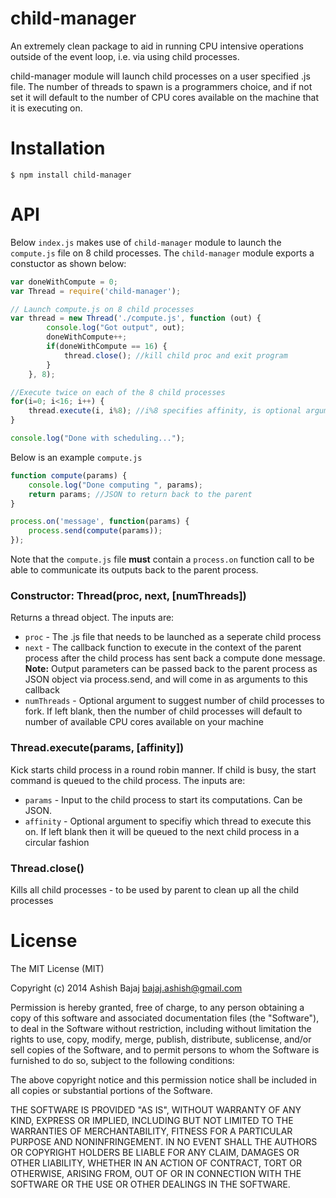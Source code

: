 child-manager
=============

An extremely clean package to aid in running CPU intensive operations outside of the event loop, i.e. via using child processes. 

child-manager module will launch child processes on a user specified .js file. The number of threads to spawn is a programmers choice, and if not set it will default to the number of CPU cores available on the machine that it is executing on.

Installation
============
```
$ npm install child-manager
```

API
============
Below `index.js` makes use of `child-manager` module to launch the `compute.js` file on 8 child processes. The `child-manager` module exports a constuctor as shown below:
```javascript
var doneWithCompute = 0;
var Thread = require('child-manager');

// Launch compute.js on 8 child processes
var thread = new Thread('./compute.js', function (out) {
        console.log("Got output", out);
        doneWithCompute++;
        if(doneWithCompute == 16) {
            thread.close(); //kill child proc and exit program                       
        }
    }, 8);

//Execute twice on each of the 8 child processes
for(i=0; i<16; i++) {
    thread.execute(i, i%8); //i%8 specifies affinity, is optional argument
}

console.log("Done with scheduling...");
```
Below is an example `compute.js`
```javascript
function compute(params) {
    console.log("Done computing ", params);
    return params; //JSON to return back to the parent
}

process.on('message', function(params) {
    process.send(compute(params)); 
});
```
Note that the `compute.js` file **must** contain a `process.on` function call to be able to communicate its outputs back to the parent process.

### Constructor: Thread(proc, next, [numThreads])
Returns a thread object. The inputs are:
* `proc` - The .js file that needs to be launched as a seperate child process
* `next` - The callback function to execute in the context of the parent process after the child process has sent back a compute done message.
**Note:** Output parameters can be passed back to the parent process as JSON object via process.send, and will come in as arguments to this callback
* `numThreads` - Optional argument to suggest number of child processes to fork. If left blank, then the number of child processes will default to number of available CPU cores available on your machine

### Thread.execute(params, [affinity])
Kick starts child process in a round robin manner. If child is busy, the start command is queued to the child process. The inputs are:
* `params` - Input to the child process to start its computations. Can be JSON.
* `affinity` - Optional argument to specifiy which thread to execute this on. If left blank then it will be queued to the next child process in a circular fashion

### Thread.close()
Kills all child processes - to be used by parent to clean up all the child processes

License
==========
The MIT License (MIT)

Copyright (c) 2014 Ashish Bajaj bajaj.ashish@gmail.com

Permission is hereby granted, free of charge, to any person obtaining a copy of this software and associated documentation files (the "Software"), to deal in the Software without restriction, including without limitation the rights to use, copy, modify, merge, publish, distribute, sublicense, and/or sell copies of the Software, and to permit persons to whom the Software is furnished to do so, subject to the following conditions:

The above copyright notice and this permission notice shall be included in all copies or substantial portions of the Software.

THE SOFTWARE IS PROVIDED "AS IS", WITHOUT WARRANTY OF ANY KIND, EXPRESS OR IMPLIED, INCLUDING BUT NOT LIMITED TO THE WARRANTIES OF MERCHANTABILITY, FITNESS FOR A PARTICULAR PURPOSE AND NONINFRINGEMENT. IN NO EVENT SHALL THE AUTHORS OR COPYRIGHT HOLDERS BE LIABLE FOR ANY CLAIM, DAMAGES OR OTHER LIABILITY, WHETHER IN AN ACTION OF CONTRACT, TORT OR OTHERWISE, ARISING FROM, OUT OF OR IN CONNECTION WITH THE SOFTWARE OR THE USE OR OTHER DEALINGS IN THE SOFTWARE.
